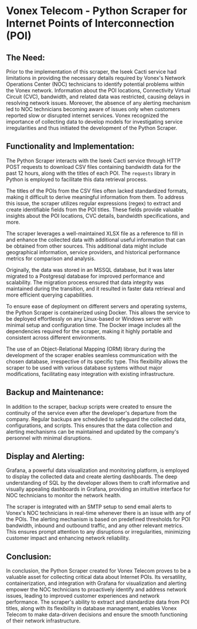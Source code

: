 # Vonex Telecom - Python Scraper for Internet Points of Interconnection (POI)

## The Need:
Prior to the implementation of this scraper, the Iseek Cacti service had limitations in providing the necessary details required by Vonex's Network Operations Center (NOC) technicians to identify potential problems within the Vonex network. Information about the POI locations, Connectivity Virtual Circuit (CVC), bandwidth, and related data was restricted, causing delays in resolving network issues. Moreover, the absence of any alerting mechanism led to NOC technicians becoming aware of issues only when customers reported slow or disrupted internet services. Vonex recognized the importance of collecting data to develop models for investigating service irregularities and thus initiated the development of the Python Scraper.

## Functionality and Implementation:
The Python Scraper interacts with the Iseek Cacti service through HTTP POST requests to download CSV files containing bandwidth data for the past 12 hours, along with the titles of each POI. The `requests` library in Python is employed to facilitate this data retrieval process.

The titles of the POIs from the CSV files often lacked standardized formats, making it difficult to derive meaningful information from them. To address this issue, the scraper utilizes regular expressions (regex) to extract and create identifiable fields from the POI titles. These fields provide valuable insights about the POI locations, CVC details, bandwidth specifications, and more.

The scraper leverages a well-maintained XLSX file as a reference to fill in and enhance the collected data with additional useful information that can be obtained from other sources. This additional data might include geographical information, service providers, and historical performance metrics for comparison and analysis.

Originally, the data was stored in an MSSQL database, but it was later migrated to a Postgresql database for improved performance and scalability. The migration process ensured that data integrity was maintained during the transition, and it resulted in faster data retrieval and more efficient querying capabilities.

To ensure ease of deployment on different servers and operating systems, the Python Scraper is containerized using Docker. This allows the service to be deployed effortlessly on any Linux-based or Windows server with minimal setup and configuration time. The Docker image includes all the dependencies required for the scraper, making it highly portable and consistent across different environments.

The use of an Object-Relational Mapping (ORM) library during the development of the scraper enables seamless communication with the chosen database, irrespective of its specific type. This flexibility allows the scraper to be used with various database systems without major modifications, facilitating easy integration with existing infrastructure.

## Backup and Maintenance:
In addition to the scraper, backup scripts were created to ensure the continuity of the service even after the developer's departure from the company. Regular backups are scheduled to safeguard the collected data, configurations, and scripts. This ensures that the data collection and alerting mechanisms can be maintained and updated by the company's personnel with minimal disruptions.

## Display and Alerting:
Grafana, a powerful data visualization and monitoring platform, is employed to display the collected data and create alerting dashboards. The deep understanding of SQL by the developer allows them to craft informative and visually appealing dashboards in Grafana, providing an intuitive interface for NOC technicians to monitor the network health.

The scraper is integrated with an SMTP setup to send email alerts to Vonex's NOC technicians in real-time whenever there is an issue with any of the POIs. The alerting mechanism is based on predefined thresholds for POI bandwidth, inbound and outbound traffic, and any other relevant metrics. This ensures prompt attention to any disruptions or irregularities, minimizing customer impact and enhancing network reliability.

## Conclusion:
In conclusion, the Python Scraper created for Vonex Telecom proves to be a valuable asset for collecting critical data about Internet POIs. Its versatility, containerization, and integration with Grafana for visualization and alerting empower the NOC technicians to proactively identify and address network issues, leading to improved customer experiences and network performance. The scraper's ability to extract and standardize data from POI titles, along with its flexibility in database management, enables Vonex Telecom to make data-driven decisions and ensure the smooth functioning of their network infrastructure.
